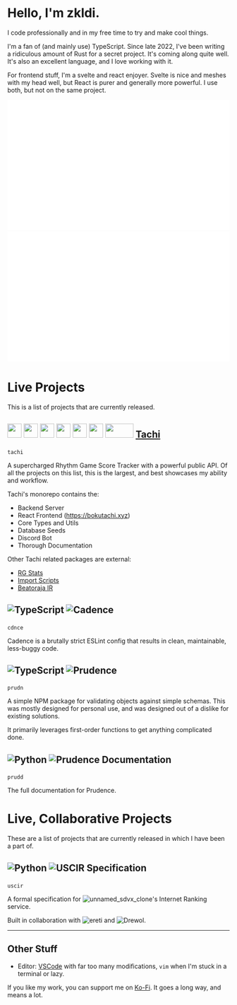# Hello, I'm zkldi.

I code professionally and in my free time to try and make cool things.

I'm a fan of (and mainly use) TypeScript. Since late 2022, I've been writing a ridiculous amount of Rust for a secret project. It's coming along quite well. It's also an excellent language, and I love working with it.

For frontend stuff, I'm a svelte and react enjoyer. Svelte is nice and meshes with my head well, but React is purer and generally more powerful. I use both, but not on the same project.

![](https://github.com/zkldi/github-stats/blob/master/generated/overview.svg)
![](https://github.com/zkldi/github-stats/blob/master/generated/languages.svg)

# Live Projects

This is a list of projects that are currently released.

## <img src=https://cdn.svgporn.com/logos/typescript-icon.svg width=32 height=32 /> <img src=https://cdn.svgporn.com/logos/svelte-icon.svg width=32 height=32 /> <img src=https://cdn.svgporn.com/logos/java.svg width=32 height=32 /> <img src=https://cdn.svgporn.com/logos/redis.svg width=32 height=32 /> <img src=https://cdn.svgporn.com/logos/esbuild.svg width=32 height=32 /> <img src=https://cdn.svgporn.com/logos/react.svg width=32 height=32 /> <img src=https://cdn.svgporn.com/logos/mongodb.svg width=64 height=32 /> [Tachi](https://github.com/tng-dev/Tachi)
`tachi`

A supercharged Rhythm Game Score Tracker with a powerful public API. Of all the projects on this list, this is the largest, and best showcases my ability and workflow.

Tachi's monorepo contains the:
- Backend Server
- React Frontend (https://bokutachi.xyz)
- Core Types and Utils
- Database Seeds
- Discord Bot
- Thorough Documentation

Other Tachi related packages are external:
- [RG Stats](https://github.com/tng-dev/rg-stats)
- [Import Scripts](https://github.com/tng-dev/tachi-import-scripts)
- [Beatoraja IR](https://github.com/tng-dev/tachi-beatoraja-ir)

## ![TypeScript](https://raw.githubusercontent.com/abranhe/programming-languages-logos/master/src/typescript/typescript_32x32.png) ![Cadence](https://github.com/CadenceJS/Cadence)
`cdnce`

Cadence is a brutally strict ESLint config that results in clean, maintainable, less-buggy code.

## ![TypeScript](https://raw.githubusercontent.com/abranhe/programming-languages-logos/master/src/typescript/typescript_32x32.png) ![Prudence](https://github.com/zkldi/Prudence)
`prudn`

A simple NPM package for validating objects against simple schemas. This was mostly designed for personal use, and was designed out of a dislike for existing solutions.

It primarily leverages first-order functions to get anything complicated done.

## ![Python](https://raw.githubusercontent.com/abranhe/programming-languages-logos/master/src/python/python_32x32.png) ![Prudence Documentation](https://github.com/zkldi/prudence-docs)
`prudd`

The full documentation for Prudence.

# Live, Collaborative Projects

These are a list of projects that are currently released in which I have been a part of.

## ![Python](https://raw.githubusercontent.com/abranhe/programming-languages-logos/master/src/python/python_32x32.png) ![USCIR Specification](https://github.com/zkldi/uscir-spec)
`uscir`

A formal specification for ![unnamed_sdvx_clone](https://github.com/Drewol/unnamed_sdvx_clone)'s Internet Ranking service.

Built in collaboration with ![ereti](https://github.com/ereti) and ![Drewol](https://github.com/Drewol).

*****

## Other Stuff

- Editor: [VSCode](https://github.com/microsoft/vscode) with far too many modifications, `vim` when I'm stuck in a terminal or lazy.

If you like my work, you can support me on [Ko-Fi](https://ko-fi.com/zkldi). It goes a long way, and means a lot.
